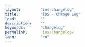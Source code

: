 ```yaml
---
layout:         "ios-changelog"
title:          "iOS - Change Log"
lead:           ""
description:    ""
keywords:       "changelog"
permalink:       ios/changelog/
lang:           "en"
---
```

